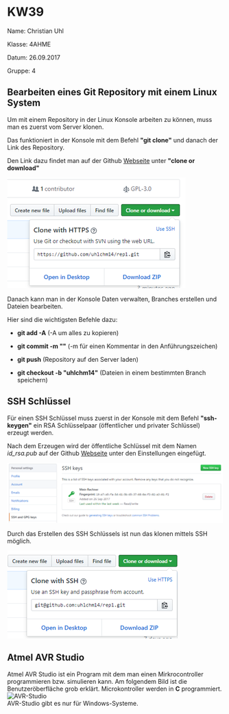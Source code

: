 
# KW39
 
Name: Christian Uhl

Klasse: 4AHME

Datum: 26.09.2017

Gruppe: 4


## Bearbeiten eines Git Repository mit einem Linux System

Um mit einem Repository in der Linux Konsole arbeiten zu können, muss man es zuerst vom Server klonen.

Das funktioniert in der Konsole mit dem Befehl **"git clone"** und danach der Link des Repository.

Den Link dazu findet man auf der Github [Webseite](github.com) unter **"clone or download"**

![cod](https://raw.githubusercontent.com/uhlchm14/rep1/master/4.PNG)

Danach kann man in der Konsole Daten verwalten, Branches erstellen und Dateien bearbeiten.

Hier sind die wichtigsten Befehle dazu:

* **git add -A** (-A um alles zu kopieren)

* **git commit -m "<Kommentar>"** (-m für einen Kommentar in den Anführungszeichen)

* **git push** (Repository auf den Server laden)

* **git checkout -b "uhlchm14"** (Dateien in einem bestimmten Branch speichern)


## SSH Schlüssel

Für einen SSH Schlüssel muss zuerst in der Konsole mit dem Befehl **"ssh-keygen"** ein RSA Schlüsselpaar (öffentlicher und privater Schlüssel) erzeugt werden.

Nach dem Erzeugen wird der öffentliche Schlüssel mit dem Namen *id_rsa.pub* auf der Github [Webseite](github.com) unter den Einstellungen eingefügt.

![SSH KEYS](https://raw.githubusercontent.com/uhlchm14/rep1/master/1.PNG)

Durch das Erstellen des SSH Schlüssels ist nun das klonen mittels SSH möglich.

![cod](https://raw.githubusercontent.com/uhlchm14/rep1/master/2.PNG)

## Atmel AVR Studio  
Atmel AVR Studio ist ein Program mit dem man einen Mirkrocontroller programmieren bzw. simulieren kann. Am folgendem Bild ist die Benutzeröberfläche grob erklärt. Microkontroller werden in **C** programmiert.
![AVR-Studio](https://maxembedded.files.wordpress.com/2011/06/avr-studio-new-project-start-screen.png)  
AVR-Studio gibt es nur für Windows-Systeme.

